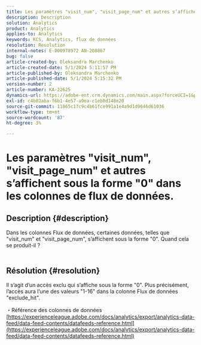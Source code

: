 ```yaml
---
title: Les paramètres "visit_num", "visit_page_num" et autres s’affichent sous la forme "0" dans les colonnes de flux de données.
description: Description
solution: Analytics
product: Analytics
applies-to: Analytics
keywords: KCS, Analytics, flux de données
resolution: Resolution
internal-notes: E-000978972 AN-208867
bug: false
article-created-by: Oleksandra Marchenko
article-created-date: 5/1/2024 5:11:57 PM
article-published-by: Oleksandra Marchenko
article-published-date: 5/1/2024 5:15:32 PM
version-number: 2
article-number: KA-22625
dynamics-url: https://adobe-ent.crm.dynamics.com/main.aspx?forceUCI=1&pagetype=entityrecord&etn=knowledgearticle&id=2f4d1fe4-dd07-ef11-9f8a-6045bd006704
exl-id: c4b02aba-f6b1-4e57-a9ea-c1eb0d148e20
source-git-commit: 11865c17c9c4b61fce991a1e4a9d1d9646d61036
workflow-type: tm+mt
source-wordcount: '87'
ht-degree: 3%

---
```


# Les paramètres &quot;visit_num&quot;, &quot;visit_page_num&quot; et autres s’affichent sous la forme &quot;0&quot; dans les colonnes de flux de données.

## Description {#description}

Dans les colonnes Flux de données, certaines données, telles que &quot;visit_num&quot; et &quot;visit_page_num&quot;, s’affichent sous la forme &quot;0&quot;. Quand cela se produit-il ?
<br> 

## Résolution {#resolution}


Il s’agit d’un accès exclu qui s’affiche sous la forme &quot;0&quot;. Plus précisément, l’accès aura l’une des valeurs &quot;1-16&quot; dans la colonne Flux de données &quot;exclude_hit&quot;.

・Référence des colonnes de données
[https://experienceleague.adobe.com/docs/analytics/export/analytics-data-feed/data-feed-contents/datafeeds-reference.html](https://experienceleague.adobe.com/docs/analytics/export/analytics-data-feed/data-feed-contents/datafeeds-reference.html)
